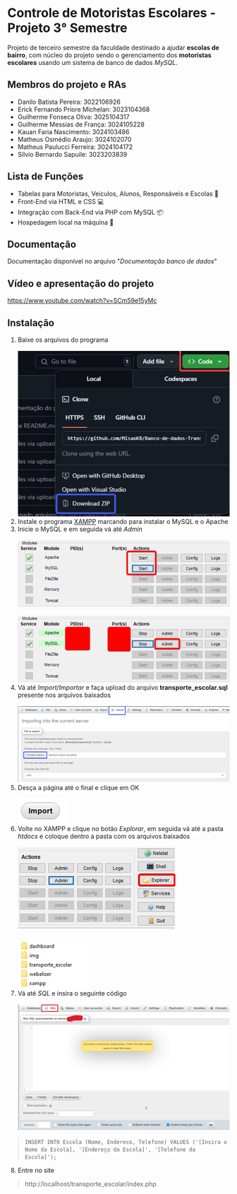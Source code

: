 # Controle de Motoristas Escolares - Projeto 3° Semestre

Projeto de terceiro semestre da faculdade destinado a ajudar **escolas de bairro**, com núcleo do projeto sendo o gerenciamento dos **motoristas escolares** usando um sistema de banco de dados *MySQL*.

## Membros do projeto e RAs

- Danilo Batista Pereira: 3022106926
- Erick Fernando Priore Michelan: 3023104368
- Guilherme Fonseca Oliva: 3025104317
- Guilherme Messias de França: 3024105228
- Kauan Faria Nascimento: 3024103486
- Matheus Osmédio Araujo: 3024102070
- Matheus Paulucci Ferreira: 3024104172
- Sílvio Bernardo Sapuile: 3023203839

## Lista de Funções

- Tabelas para Motoristas, Veiculos, Alunos, Responsáveis e Escolas  :pencil: 
- Front-End via HTML e CSS :computer:
- Integração com Back-End via PHP com MySQL :package:
- Hospedagem local na máquina :file_folder:

## Documentação

Documentação disponível no arquivo "*Documentação banco de dados*"

## Vídeo e apresentação do projeto

https://www.youtube.com/watch?v=SCm59e15yMc

## Instalação

1. Baixe os arquivos do programa <br><br>
![Primeira etapa Tutorial](/tutorial/imagem_tutorial_1.png)
2. Instale o programa [XAMPP](https://www.apachefriends.org/pt_br/index.html) marcando para instalar o MySQL e o Apache
3. Inicie o MySQL e em seguida vá até *Admin* <br><br>
![Terceira etapa Tutorial](/tutorial/imagem_tutorial_3-1.png) <br><br>
![Terceira etapa Tutorial](/tutorial/imagem_tutorial_3-2.png)
4. Vá até *Import/Importar* e faça upload do arquivo  **transporte_escolar.sql**  presente nos arquivos baixados <br><br>
![Quarta etapa Tutorial](/tutorial/imagem_tutorial_4.png)
5. Desça a página até o final e clique em OK <br><br>
![Quinta etapa Tutorial](/tutorial/imagem_tutorial_5.png)
6.  Volte no XAMPP e clique no botão *Explorar*, em seguida vá até a pasta *htdocs* e coloque dentro a pasta com os arquivos baixados <br><br>
![Sexta etapa Tutorial](/tutorial/imagem_tutorial_6-1.png) <br><br>
![Sexta etapa Tutorial](/tutorial/imagem_tutorial_6-2.png)
7.  Vá até *SQL* e insira o seguinte código <br><br>
![Sétima etapa Tutorial](/tutorial/imagem_tutorial_7.png) 
> `INSERT INTO Escola (Nome, Endereco, Telefone) VALUES ('[Insira o Nome da Escola], '[Endereço da Escola]', '[Telefone da Escola]');`
8. Entre no site
> http://localhost/transporte_escolar/index.php
